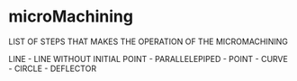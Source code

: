 # microMachining

LIST OF STEPS THAT MAKES THE OPERATION OF THE MICROMACHINING

LINE - LINE WITHOUT INITIAL POINT - PARALLELEPIPED - POINT - CURVE - CIRCLE - DEFLECTOR
